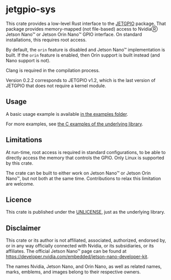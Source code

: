 # jetgpio-sys

This crate provides a low-level Rust interface to the [JETGPIO](https://github.com/Rubberazer/JETGPIO) package. That package provides memory-mapped (not file-based) access to NvidiaⓇ Jetson Nano™ or Jetson Orin Nano™ GPIO interface. On standard installations, this requires root access.

By default, the `orin` feature is disabled and Jetson Nano™ implementation is built. If the `orin` feature is enabled, then Orin support is built instead (and Nano support is not).

Clang is required in the compilation process.

Version 0.2.2 corresponds to JETGPIO v1.2, which is the last version of JETGPIO that does not require a kernel module.

## Usage

A basic usage example is available [in the examples folder](examples/blink.rs).

For more examples, see [the C examples of the underlying library](https://github.com/Rubberazer/JETGPIO/tree/main/EXAMPLES_C).

## Limitations

At run-time, root access is required in standard configurations, to be able to directly access the memory that controls the GPIO. Only Linux is supported by this crate.

The crate can be built to either work on Jetson Nano™ or Jetson Orin Nano™, but not both at the same time. Contributions to relax this limitation are welcome.

## Licence

This crate is published under the [UNLICENSE](LICENSE), just as the underlying library.

## Disclaimer

This crate or its author is not affiliated, associated, authorized, endorsed by, or in any way officially connected with Nvidia, or its subsidiaries, or its affiliates. The official Jetson Nano™ page can be found at https://developer.nvidia.com/embedded/jetson-nano-developer-kit.

The names Nvidia, Jetson Nano, and Orin Nano, as well as related names, marks, emblems, and images belong to their respective owners.
